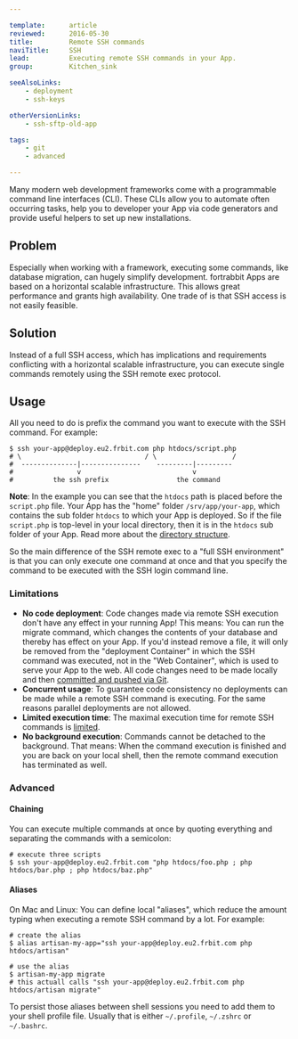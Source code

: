 ```yaml
---

template:      article
reviewed:      2016-05-30
title:         Remote SSH commands
naviTitle:     SSH
lead:          Executing remote SSH commands in your App.
group:         Kitchen_sink

seeAlsoLinks:
    - deployment
    - ssh-keys

otherVersionLinks:
    - ssh-sftp-old-app

tags:
    - git
    - advanced

---
```


Many modern web development frameworks come with a programmable command line interfaces (CLI). These CLIs allow you to automate often occurring tasks, help you to developer your App via code generators and provide useful helpers to set up new installations.

## Problem

Especially when working with a framework, executing some commands, like database migration, can hugely simplify development. fortrabbit Apps are based on a horizontal scalable infrastructure. This allows great performance and grants high availability. One trade of is that SSH access is not easily feasible.


## Solution

Instead of a full SSH access, which has implications and requirements conflicting with a horizontal scalable infrastructure, you can execute single commands remotely using the SSH remote exec protocol.


## Usage

All you need to do is prefix the command you want to execute with the SSH command. For example:

```
$ ssh your-app@deploy.eu2.frbit.com php htdocs/script.php
# \                               / \                   /
#  --------------|---------------    ---------|---------
#                v                            v
#          the ssh prefix                 the command
```

**Note**: In the example you can see that the `htdocs` path is placed before the `script.php` file. Your App has the "home" folder `/srv/app/your-app`, which contains the sub folder `htdocs` to which your App is deployed. So if the file `script.php` is top-level in your local directory, then it is in the `htdocs` sub folder of your App. Read more about the [directory structure](/directory-structure).

So the main difference of the SSH remote exec to a "full SSH environment" is that you can only execute one command at once and that you specify the command to be executed with the SSH login command line.


### Limitations

* **No code deployment**: Code changes made via remote SSH execution don't have any effect in your running App! This means: You can run the migrate command, which changes the contents of your database and thereby has effect on your App. If you'd instead remove a file, it will only be removed from the "deployment Container" in which the SSH command was executed, not in the "Web Container", which is used to serve your App to the web. All code changes need to be made locally and then [committed and pushed via Git](/deployment).
* **Concurrent usage**: To guarantee code consistency no deployments can be made while a remote SSH command is executing. For the same reasons parallel deployments are not allowed.
* **Limited execution time**: The maximal execution time for remote SSH commands is [limited](/specs).
* **No background execution**: Commands cannot be detached to the background. That means: When the command execution is finished and you are back on your local shell, then the remote command execution has terminated as well.

### Advanced

#### Chaining

You can execute multiple commands at once by quoting everything and separating the commands with a semicolon:

```
# execute three scripts
$ ssh your-app@deploy.eu2.frbit.com "php htdocs/foo.php ; php htdocs/bar.php ; php htdocs/baz.php"
```

#### Aliases

On Mac and Linux: You can define local "aliases", which reduce the amount typing when executing a remote SSH command by a lot. For example:

```
# create the alias
$ alias artisan-my-app="ssh your-app@deploy.eu2.frbit.com php htdocs/artisan"

# use the alias
$ artisan-my-app migrate
# this actuall calls "ssh your-app@deploy.eu2.frbit.com php htdocs/artisan migrate"
```

To persist those aliases between shell sessions you need to add them to your shell profile file. Usually that is either `~/.profile`, `~/.zshrc` or `~/.bashrc`.
